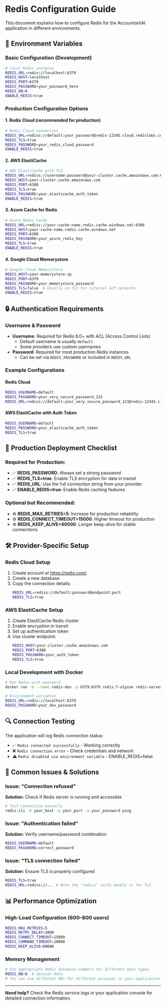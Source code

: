 # Redis Configuration Guide

This document explains how to configure Redis for the AccountantAI application in different environments.

## 🔧 Environment Variables

### Basic Configuration (Development)
```bash
# Local Redis instance
REDIS_URL=redis://localhost:6379
REDIS_HOST=localhost
REDIS_PORT=6379
REDIS_PASSWORD=your_password_here
REDIS_DB=0
ENABLE_REDIS=true
```

### Production Configuration Options

#### 1. Redis Cloud (recommended for production)
```bash
# Redis Cloud connection
REDIS_URL=rediss://default:your_password@redis-12345.cloud.redislabs.com:12345
REDIS_TLS=true
REDIS_PASSWORD=your_redis_cloud_password
ENABLE_REDIS=true
```

#### 2. AWS ElastiCache
```bash
# AWS ElastiCache with TLS
REDIS_URL=rediss://username:password@your-cluster.cache.amazonaws.com:6380
REDIS_HOST=your-cluster.cache.amazonaws.com
REDIS_PORT=6380
REDIS_TLS=true
REDIS_PASSWORD=your_elasticache_auth_token
ENABLE_REDIS=true
```

#### 3. Azure Cache for Redis
```bash
# Azure Redis Cache
REDIS_URL=rediss://your-cache-name.redis.cache.windows.net:6380
REDIS_HOST=your-cache-name.redis.cache.windows.net
REDIS_PORT=6380
REDIS_PASSWORD=your_azure_redis_key
REDIS_TLS=true
ENABLE_REDIS=true
```

#### 4. Google Cloud Memorystore
```bash
# Google Cloud Memorystore
REDIS_HOST=your-memorystore-ip
REDIS_PORT=6379
REDIS_PASSWORD=your_memorystore_password
REDIS_TLS=false  # Usually no TLS for internal GCP networks
ENABLE_REDIS=true
```

## 🔒 Authentication Requirements

### Username & Password
- **Username**: Required for Redis 6.0+ with ACL (Access Control Lists)
  - Default username is usually `default`
  - Some providers use custom usernames
- **Password**: Required for most production Redis instances
  - Can be set via `REDIS_PASSWORD` or included in `REDIS_URL`

### Example Configurations

#### Redis Cloud
```bash
REDIS_USERNAME=default
REDIS_PASSWORD=your_very_secure_password_123
REDIS_URL=rediss://default:your_very_secure_password_123@redis-12345.cloud.redislabs.com:12345
```

#### AWS ElastiCache with Auth Token
```bash
REDIS_USERNAME=default
REDIS_PASSWORD=your_elasticache_auth_token
REDIS_TLS=true
```

## 🚀 Production Deployment Checklist

### Required for Production:
- ✅ **REDIS_PASSWORD**: Always set a strong password
- ✅ **REDIS_TLS=true**: Enable TLS encryption for data in transit
- ✅ **REDIS_URL**: Use the full connection string from your provider
- ✅ **ENABLE_REDIS=true**: Enable Redis caching features

### Optional but Recommended:
- ⚙️ **REDIS_MAX_RETRIES=5**: Increase for production reliability
- ⚙️ **REDIS_CONNECT_TIMEOUT=15000**: Higher timeout for production
- ⚙️ **REDIS_KEEP_ALIVE=60000**: Longer keep-alive for stable connections

## 🛠️ Provider-Specific Setup

### Redis Cloud Setup
1. Create account at https://redis.com/
2. Create a new database
3. Copy the connection details:
   ```bash
   REDIS_URL=rediss://default:password@endpoint:port
   REDIS_TLS=true
   ```

### AWS ElastiCache Setup
1. Create ElastiCache Redis cluster
2. Enable encryption in transit
3. Set up authentication token
4. Use cluster endpoint:
   ```bash
   REDIS_HOST=your-cluster.cache.amazonaws.com
   REDIS_PORT=6380
   REDIS_PASSWORD=your_auth_token
   REDIS_TLS=true
   ```

### Local Development with Docker
```bash
# Run Redis with password
docker run -d --name redis-dev -p 6379:6379 redis:7-alpine redis-server --requirepass "your_dev_password"

# Environment variables
REDIS_URL=redis://localhost:6379
REDIS_PASSWORD=your_dev_password
```

## 🔍 Connection Testing

The application will log Redis connection status:
- ✅ `Redis connected successfully` - Working correctly
- ❌ `Redis connection error` - Check credentials and network
- ⚠️ `Redis disabled via environment variable` - ENABLE_REDIS=false

## 🚨 Common Issues & Solutions

### Issue: "Connection refused"
**Solution**: Check if Redis server is running and accessible
```bash
# Test connection manually
redis-cli -h your_host -p your_port -a your_password ping
```

### Issue: "Authentication failed"
**Solution**: Verify username/password combination
```bash
REDIS_USERNAME=default
REDIS_PASSWORD=correct_password
```

### Issue: "TLS connection failed"
**Solution**: Ensure TLS is properly configured
```bash
REDIS_TLS=true
REDIS_URL=rediss://... # Note the 'rediss' (with double s) for TLS
```

## 📊 Performance Optimization

### High-Load Configuration (600-800 users)
```bash
REDIS_MAX_RETRIES=5
REDIS_RETRY_DELAY=2000
REDIS_CONNECT_TIMEOUT=15000
REDIS_COMMAND_TIMEOUT=10000
REDIS_KEEP_ALIVE=60000
```

### Memory Management
```bash
# Use appropriate Redis database numbers for different data types
REDIS_DB=0  # Session data
# You can use different DBs for different purposes in your application
```

---

**Need help?** Check the Redis service logs in your application console for detailed connection information.